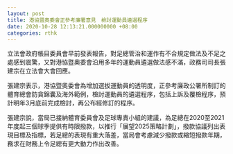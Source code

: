 ```yaml
---
layout: post
title: 港協暨奧委會正參考廉署意見　檢討運動員遴選程序
date: 2020-10-28 12:13:21.000000000 +08:00
categories: rthk
---
```


立法會政府帳目委員會早前發表報告，對足總管治和運作有不合規定做法及不足之處感到震驚，又對港協暨奧委會沿用多年的運動員遴選做法感不滿，政務司司長張建宗在立法會大會回應。

張建宗表示，港協暨奧委會為增加選拔運動員的透明度，正參考廉政公署所制訂的體育總會防貪錦囊及海外範例，檢討運動員的遴選程序，包括上訴及覆檢程序，預計明年3月底前完成檢討，再公布經修訂的程序。

張建宗說，當局已接納體育委員會及足球專責小組的建議，為足總在2020至2021年度起三個球季提供有時限撥款，以推行「展望2025策略計劃」，撥款協議列出表現目標及指標，若足總的表現有重大落差，當局會考慮減少撥款或縮短撥款年期，務求在財務上令足總有更大動力作出改善。

